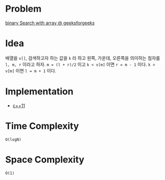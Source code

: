 # Problem

[binary Search with array @ geeksforgeeks](hhttps://practice.geeksforgeeks.org/problems/binary-search/1)

# Idea

배열을 `v[]`, 검색하고자 하는 값을 `k` 라 하고 왼쪽, 가운데, 오른쪽을
의미하는 첨자를 `l, m, r` 이라고 하자. `m = (l + r)/2` 이고 `k < v[m]`
이면 `r = m - 1` 이다. `k > v[m]` 이면 `l = m + 1` 이다.

# Implementation

* [c++11](a.cpp)

# Time Complexity

```
O(logN)
```

# Space Complexity

```
O(1)
```
